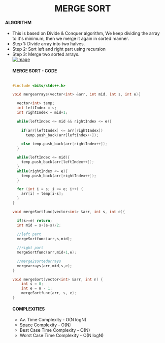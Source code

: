 <h1 align="center">MERGE SORT</h1>
<h4>ALGORITHM</h4>
<ul>
  <li>This is based on Divide & Conquer algorithm, We keep dividing the array to it's minimum, then we merge it again in sorted manner.</li>
  <li>Step 1: Divide array into two halves.</li>
  <li>Step 2: Sort left and right part using recursion</li>
  <li>Step 3: Merge two sorted arrays.</li><a href="https://imgbb.com/"><img src="https://i.ibb.co/NCLxcyQ/image.png" alt="image" border="0"></a><br>
<h4>MERGE SORT - CODE</h4>

```cpp

#include <bits/stdc++.h>

void mergearrays(vector<int> &arr, int mid, int s, int e){

  vector<int> temp;
  int leftIndex = s;
  int rightIndex = mid+1;

  while(leftIndex <= mid && rightIndex <= e){
   
    if(arr[leftIndex] <= arr[rightIndex])  
      temp.push_back(arr[leftIndex++]);

    else temp.push_back(arr[rightIndex++]);
  }

  while(leftIndex <= mid){
    temp.push_back(arr[leftIndex++]);
  }
  while(rightIndex <= e){
    temp.push_back(arr[rightIndex++]);
  }

  for (int i = s; i <= e; i++) {
    arr[i] = temp[i-s];
  }
}

void mergeSortfunc(vector<int> &arr, int s, int e){

  if(s>=e) return;
  int mid = s+(e-s)/2;
  
  //left part 
  mergeSortfunc(arr,s,mid);

  //right part
  mergeSortfunc(arr,mid+1,e);

  //merge2sortedarrays
  mergearrays(arr,mid,s,e);
}

void mergeSort(vector<int> &arr, int n) {
    int s = 0;
    int e = n - 1;
    mergeSortfunc(arr, s, e);
}


```

<h4>COMPLEXITIES</h4>
<ul>
  <li>Av. Time Complexity - O(N logN)</li>
  <li>Space Complexity - O(N)</li>
  <li>Best Case Time Complexity - O(N)</li>
  <li>Worst Case Time Complexity - O(N logN)</li>
</ul>

